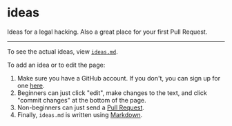 # ideas

Ideas for a legal hacking. Also a great place for your first Pull Request.

<hr />

To see the actual ideas, view [`ideas.md`](https://github.com/dclegalhackers/ideas/blob/master/ideas.md).

To add an idea or to edit the page:

1. Make sure you have a GitHub account. If you don't, you can sign up for one [here](http://github.com).
2. Beginners can just click "edit", make changes to the text, and click "commit changes" at the bottom of the page.
3. Non-beginners can just send a [Pull Request](https://help.github.com/articles/using-pull-requests).
4. Finally, `ideas.md` is written using [Markdown](http://daringfireball.net/projects/markdown/syntax).

